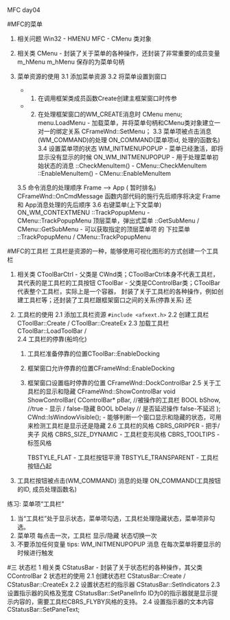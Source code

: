 MFC day04

#MFC的菜单
1. 相关问题
   Win32 - HMENU
   MFC - CMenu 类对象
2. 相关类
   CMenu - 封装了关于菜单的各种操作，还封装了非常重要的成员变量m_hMenu
                 m_hMenu 保存的为菜单句柄
3. 菜单资源的使用
  3.1 添加菜单资源
  3.2 将菜单设置到窗口
     - 1) 在调用框架类成员函数Create创建主框架窗口时传参
     - 2) 在处理框架窗口的WM_CREATE消息时
            CMenu menu;
            menu.LoadMenu - 加载菜单，并将菜单句柄和CMenu类对象建立一对一的绑定关系
            CFrameWnd::SetMenu；
  3.3 菜单项被点击消息(WM_COMMAND)的处理
     ON_COMMAND(菜单项id, 处理的函数名)
  3.4 设置菜单项的状态
    WM_INITMENUPOPUP - 菜单已经激活，即将显示没有显示的时候
    ON_WM_INITMENUPOPUP - 用于处理菜单初始状态的消息
    ::CheckMenuItem()   -  CMenu::CheckMenuItem
    ::EnableMenuItem()   -   CMenu::EnableMenuItem

   3.5 命令消息的处理顺序
   	Frame -->  App ( 暂时排名)
   	CFrameWnd::OnCmdMessage 函数内部代码的施行先后顺序将决定 Frame 和 App消息处理的先后顺序
  3.6 右键菜单(上下文菜单)
     ON_WM_CONTEXTMENU
     ::TrackPopupMenu   -   CMenu::TrackPopupMenu
     顶层菜单，弹出式菜单
     ::GetSubMenu / CMenu::GetSubMenu - 可以获取指定的顶层菜单项 的 下拉菜单
     ::TrackPopupMenu / CMenu::TrackPopupMenu

#MFC的工具栏
工具栏是资源的一种，能够使用可视化图形的方式创建一个工具栏
1. 相关类
   CToolBarCtrl - 父类是 CWnd类；CToolBarCtrl本身不代表工具栏，其代表的是工具栏的工具按钮
   CToolBar - 父类是CControlBar类；CToolBar代表整个工具栏，实际上是一个容器，
		     封装了关于工具栏的各种操作，例如创建工具栏等；还封装了工具栏跟框架窗口之间的关系(停靠关系)
                 还
2. 工具栏的使用
   2.1 添加工具栏资源
 	`#include <afxext.h>`
   2.2 创建工具栏 CToolBar::Create  /  CToolBar::CreateEx
   2.3 加载工具栏 CToolBar::LoadToolBar  /  
   2.4 工具栏的停靠(船坞化)
     1) 工具栏准备停靠的位置CToolBar::EnableDocking
     2) 框架窗口允许停靠的位置CFrameWnd::EnableDocking
     3) 框架窗口设置临时停靠的位置 CFrameWnd::DockControlBar	
   2.5 关于工具栏的显示和隐藏
      CFrameWnd::ShowControlBar
      void ShowControlBar(
      	CControlBar* pBar,  //被操作的工具栏
      	BOOL bShow,          //true - 显示 / false-隐藏
      	BOOL bDelay          // 是否延迟操作 false-不延迟
     		);
     	CWnd::IsWindowVisible(); - 能够判断一个窗口显示和隐藏的状态，可用来检测工具栏是显示还是隐藏
    2.6 工具栏的风格
        CBRS_GRIPPER  -  把手/夹子 风格
        CBRS_SIZE_DYNAMIC  -  工具栏变形风格
        CBRS_TOOLTIPS  -  标签风格

        TBSTYLE_FLAT  -  工具栏按钮平滑
        TBSTYLE_TRANSPARENT  -  工具栏按钮凸起

3. 工具栏按钮被点击(WM_COMMAND) 消息的处理
   ON_COMMAND(工具按钮的ID, 成员处理函数名)

练习:
   菜单项“工具栏”
   1) 当“工具栏”处于显示状态，菜单项勾选，工具栏处理隐藏状态，菜单项非勾选。
   2) 菜单项 每点击一次，工具栏 显示/隐藏 状态切换一次
   3) 不要添加任何变量
  tips: WM_INITMENUPOPUP 消息 在每次菜单将要显示的时候进行触发


#三  状态栏
  1 相关类
      CStatusBar  -  封装了关于状态栏的各种操作，其父类CControlBar
  2 状态栏的使用
    2.1 创建状态栏
       CStatusBar::Create  /  CStatusBar::CreateEx
    2.2 设置状态栏的指示器
       CStatusBar::SetIndicators
    2.3 设置指示器的风格及宽度
       CStatusBar::SetPanelInfo
       ID为0的指示器就是显示提示内容的，需要工具栏CBRS_FLYBY风格的支持。
    2.4 设置指示器的文本内容
       CStatusBar::SetPaneText;

